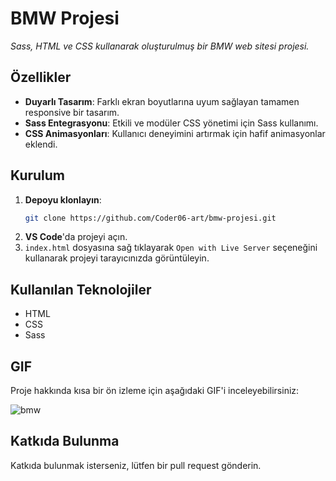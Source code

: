 # **BMW Projesi**

*Sass, HTML ve CSS kullanarak oluşturulmuş bir BMW web sitesi projesi.*

## **Özellikler**

- **Duyarlı Tasarım**: Farklı ekran boyutlarına uyum sağlayan tamamen responsive bir tasarım.
- **Sass Entegrasyonu**: Etkili ve modüler CSS yönetimi için Sass kullanımı.
- **CSS Animasyonları**: Kullanıcı deneyimini artırmak için hafif animasyonlar eklendi.

## **Kurulum**

1. **Depoyu klonlayın**:
    ```bash
    git clone https://github.com/Coder06-art/bmw-projesi.git
    ```
2. **VS Code**'da projeyi açın.
3. `index.html` dosyasına sağ tıklayarak `Open with Live Server` seçeneğini kullanarak projeyi tarayıcınızda görüntüleyin.

## **Kullanılan Teknolojiler**

- HTML
- CSS
- Sass

## **GIF**

Proje hakkında kısa bir ön izleme için aşağıdaki GIF'i inceleyebilirsiniz:

![bmw](https://github.com/user-attachments/assets/cffa742b-61be-443a-ab20-8dea025115c8)


## **Katkıda Bulunma**

Katkıda bulunmak isterseniz, lütfen bir pull request gönderin.

